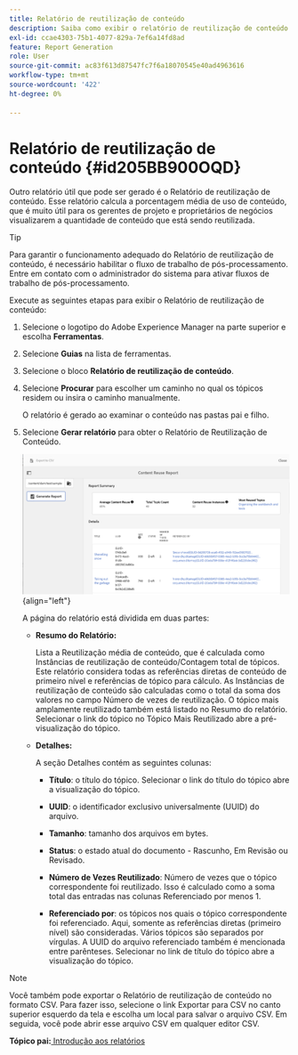 ```yaml
---
title: Relatório de reutilização de conteúdo
description: Saiba como exibir o relatório de reutilização de conteúdo no AEM Guides. Gere o relatório para encontrar a porcentagem de reutilização de conteúdo.
exl-id: ccae4303-75b1-4077-829a-7ef6a14fd8ad
feature: Report Generation
role: User
source-git-commit: ac83f613d87547fc7f6a18070545e40ad4963616
workflow-type: tm+mt
source-wordcount: '422'
ht-degree: 0%

---
```


# Relatório de reutilização de conteúdo {#id205BB900OQD}

Outro relatório útil que pode ser gerado é o Relatório de reutilização de conteúdo. Esse relatório calcula a porcentagem média de uso de conteúdo, que é muito útil para os gerentes de projeto e proprietários de negócios visualizarem a quantidade de conteúdo que está sendo reutilizada.

>[!TIP]
>
> Para garantir o funcionamento adequado do Relatório de reutilização de conteúdo, é necessário habilitar o fluxo de trabalho de pós-processamento. Entre em contato com o administrador do sistema para ativar fluxos de trabalho de pós-processamento.

Execute as seguintes etapas para exibir o Relatório de reutilização de conteúdo:

1. Selecione o logotipo do Adobe Experience Manager na parte superior e escolha **Ferramentas**.

1. Selecione **Guias** na lista de ferramentas.

1. Selecione o bloco **Relatório de reutilização de conteúdo**.

1. Selecione **Procurar** para escolher um caminho no qual os tópicos residem ou insira o caminho manualmente.

   O relatório é gerado ao examinar o conteúdo nas pastas pai e filho.

1. Selecione **Gerar relatório** para obter o Relatório de Reutilização de Conteúdo.

   ![](images/content-reuse-uuid.png){align="left"}

   A página do relatório está dividida em duas partes:

   - **Resumo do Relatório:**

     Lista a Reutilização média de conteúdo, que é calculada como Instâncias de reutilização de conteúdo/Contagem total de tópicos. Este relatório considera todas as referências diretas de conteúdo de primeiro nível e referências de tópico para cálculo. As Instâncias de reutilização de conteúdo são calculadas como o total da soma dos valores no campo Número de vezes de reutilização. O tópico mais amplamente reutilizado também está listado no Resumo do relatório. Selecionar o link do tópico no Tópico Mais Reutilizado abre a pré-visualização do tópico.

   - **Detalhes:**

     A seção Detalhes contém as seguintes colunas:

      - **Título**: o título do tópico. Selecionar o link do título do tópico abre a visualização do tópico.

      - **UUID**: o identificador exclusivo universalmente \(UUID\) do arquivo.

      - **Tamanho**: tamanho dos arquivos em bytes.

      - **Status**: o estado atual do documento - Rascunho, Em Revisão ou Revisado.

      - **Número de Vezes Reutilizado**: Número de vezes que o tópico correspondente foi reutilizado. Isso é calculado como a soma total das entradas nas colunas Referenciado por menos 1.

      - **Referenciado por**: os tópicos nos quais o tópico correspondente foi referenciado. Aqui, somente as referências diretas \(primeiro nível\) são consideradas. Vários tópicos são separados por vírgulas. A UUID do arquivo referenciado também é mencionada entre parênteses. Selecionar no link de título do tópico abre a visualização do tópico.


>[!NOTE]
>
> Você também pode exportar o Relatório de reutilização de conteúdo no formato CSV. Para fazer isso, selecione o link Exportar para CSV no canto superior esquerdo da tela e escolha um local para salvar o arquivo CSV. Em seguida, você pode abrir esse arquivo CSV em qualquer editor CSV.

**Tópico pai:**&#x200B;[&#x200B; Introdução aos relatórios](reports-intro.md)
